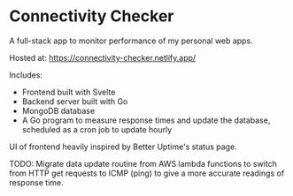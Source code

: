 # Connectivity Checker

A full-stack app to monitor performance of my personal web apps.

Hosted at: https://connectivity-checker.netlify.app/

Includes:

- Frontend built with Svelte
- Backend server built with Go
- MongoDB database
- A Go program to measure response times and update the database, scheduled as a cron job to update hourly

UI of frontend heavily inspired by Better Uptime's status page.

TODO: Migrate data update routine from AWS lambda functions to switch from HTTP get requests to ICMP (ping) to give a more accurate readings of response time.
